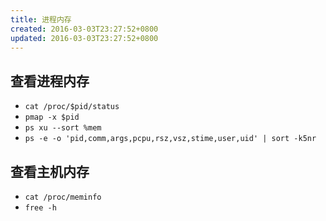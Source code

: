 ```yaml
---
title: 进程内存
created: 2016-03-03T23:27:52+0800
updated: 2016-03-03T23:27:52+0800
---
```



## 查看进程内存

- `cat /proc/$pid/status`
- `pmap -x $pid`
- `ps xu --sort %mem`
- `ps -e -o 'pid,comm,args,pcpu,rsz,vsz,stime,user,uid' | sort -k5nr`

## 查看主机内存

- `cat /proc/meminfo`
- `free -h`
